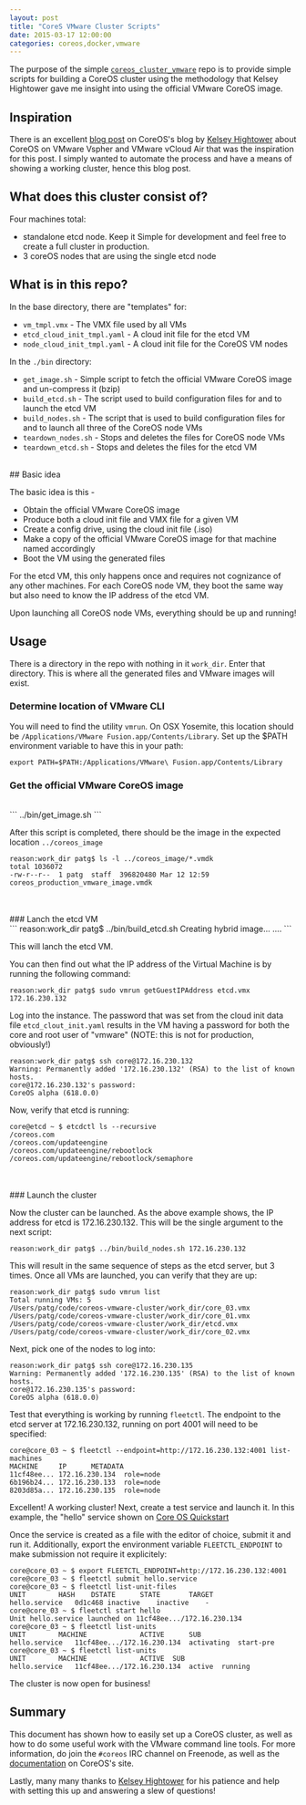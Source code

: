 ```yaml
---
layout: post
title: "CoreS VMware Cluster Scripts"
date: 2015-03-17 12:00:00 
categories: coreos,docker,vmware
---
```


The purpose of the simple [```coreos_cluster_vmware```](https://github.com/CaptTofu/coreos_cluster_vmware) repo is to provide simple scripts for building a CoreOS cluster using the methodology that Kelsey Hightower gave me insight into using the official VMware CoreOS image. 

## Inspiration

There is an excellent [blog post](https://coreos.com/blog/vmware-vcloud-air-and-vsphere/) on CoreOS's blog by [Kelsey Hightower](https://github.com/kelseyhightower) about CoreOS on VMware Vspher and VMware vCloud Air that was the inspiration for this post. I simply wanted to automate the process and have a means of showing a working cluster, hence this blog post.

## What does this cluster consist of?

Four machines total:

- standalone etcd node. Keep it Simple for development and feel free to create a full cluster in production.
- 3 coreOS nodes that are using the single etcd node



## What is in this repo?

In the base directory, there are "templates" for:

- ```vm_tmpl.vmx``` - The VMX file used by all VMs 
- ```etcd_cloud_init_tmpl.yaml``` - A cloud init file for the etcd VM
- ```node_cloud_init_tmpl.yaml``` - A cloud init file for the CoreOS VM nodes

In the ```./bin``` directory:

- ```get_image.sh``` - Simple script to fetch the official VMware CoreOS image and un-compress it (bzip)
- ```build_etcd.sh``` - The script used to build configuration files for and to launch the etcd VM
- ```build_nodes.sh``` - The script that is used to build configuration files for and to launch all three of the CoreOS node VMs
- ```teardown_nodes.sh``` - Stops and deletes the files for CoreOS node VMs
- ```teardown_etcd.sh``` - Stops and deletes the files for the etcd VM 

<br />
## Basic idea

The basic idea is this - 
- Obtain the official VMware CoreOS image
- Produce both a cloud init file and VMX file for a given VM
- Create a config drive, using the cloud init file (.iso)
- Make a copy of the official VMware CoreOS image for that machine named accordingly 
- Boot the VM using the generated files

For the etcd VM, this only happens once and requires not cognizance of any other machines. For each CoreOS node VM, they boot the same way but also need to know the IP address of the etcd VM. 

Upon launching all CoreOS node VMs, everything should be up and running!

## Usage

There is a directory in the repo with nothing in it ```work_dir```. Enter that directory. This is where all the generated files and VMware images will exist.

### Determine location of VMware CLI 

You will need to find the utility ```vmrun```. On OSX Yosemite, this location should be ```/Applications/VMware Fusion.app/Contents/Library```. Set up the $PATH environment variable to have this in your path:

```export PATH=$PATH:/Applications/VMware\ Fusion.app/Contents/Library```


### Get the official VMware CoreOS image
<br />
```
../bin/get_image.sh
```

After this script is completed, there should be the image in the expected location ```../coreos_image```

```
reason:work_dir patg$ ls -l ../coreos_image/*.vmdk
total 1036072
-rw-r--r--  1 patg  staff  396820480 Mar 12 12:59 coreos_production_vmware_image.vmdk

```
<br />
<br />
### Lanch the etcd VM
<br />
```
reason:work_dir patg$ ../bin/build_etcd.sh 
Creating hybrid image...
....
```

This will lanch the etcd VM. 

You can then find out what the IP address of the Virtual Machine is by running the following command:

```
reason:work_dir patg$ sudo vmrun getGuestIPAddress etcd.vmx
172.16.230.132
```

Log into the instance. The password that was set from the cloud init data file ```etcd_clout_init.yaml``` results in the VM having a password for both the core and root user of "vmware" (NOTE: this is not for production, obviously!)

```
reason:work_dir patg$ ssh core@172.16.230.132
Warning: Permanently added '172.16.230.132' (RSA) to the list of known hosts.
core@172.16.230.132's password: 
CoreOS alpha (618.0.0)
```

Now, verify that etcd is running:

```
core@etcd ~ $ etcdctl ls --recursive
/coreos.com
/coreos.com/updateengine
/coreos.com/updateengine/rebootlock
/coreos.com/updateengine/rebootlock/semaphore
```

<br />
<br />
### Launch the cluster

Now the cluster can be launched. As the above example shows, the IP address for etcd is 172.16.230.132. This will be the single argument to the next script:

```
reason:work_dir patg$ ../bin/build_nodes.sh 172.16.230.132
```

This will result in the same sequence of steps as the etcd server, but 3 times. Once all VMs are launched, you can verify that they are up:

```
reason:work_dir patg$ sudo vmrun list
Total running VMs: 5
/Users/patg/code/coreos-vmware-cluster/work_dir/core_03.vmx
/Users/patg/code/coreos-vmware-cluster/work_dir/core_01.vmx
/Users/patg/code/coreos-vmware-cluster/work_dir/etcd.vmx
/Users/patg/code/coreos-vmware-cluster/work_dir/core_02.vmx
```

Next, pick one of the nodes to log into:

```
reason:work_dir patg$ ssh core@172.16.230.135
Warning: Permanently added '172.16.230.135' (RSA) to the list of known hosts.
core@172.16.230.135's password: 
CoreOS alpha (618.0.0)
```

Test that everything is working by running ```fleetctl```. The endpoint to the etcd server at 172.16.230.132, running on port 4001 will need to be specified:

```
core@core_03 ~ $ fleetctl --endpoint=http://172.16.230.132:4001 list-machines
MACHINE		IP		METADATA
11cf48ee...	172.16.230.134	role=node
6b196b24...	172.16.230.133	role=node
8203d85a...	172.16.230.135	role=node
```

Excellent! A working cluster! Next, create a test service and launch it. In this example, the "hello" service shown on [Core OS Quickstart](https://coreos.com/docs/quickstart/)

Once the service is created as a file with the editor of choice, submit it and run it. Additionally, export the environment variable ```FLEETCTL_ENDPOINT``` to make submission not require it explicitely:

```
core@core_03 ~ $ export FLEETCTL_ENDPOINT=http://172.16.230.132:4001
core@core_03 ~ $ fleetctl submit hello.service 
core@core_03 ~ $ fleetctl list-unit-files
UNIT		HASH	DSTATE		STATE		TARGET
hello.service	0d1c468	inactive	inactive	-
core@core_03 ~ $ fleetctl start hello          
Unit hello.service launched on 11cf48ee.../172.16.230.134
core@core_03 ~ $ fleetctl list-units
UNIT		MACHINE				ACTIVE		SUB
hello.service	11cf48ee.../172.16.230.134	activating	start-pre
core@core_03 ~ $ fleetctl list-units
UNIT		MACHINE				ACTIVE	SUB
hello.service	11cf48ee.../172.16.230.134	active	running
```

The cluster is now open for business!

## Summary

This document has shown how to easily set up a CoreOS cluster, as well as how to do some useful work with the VMware command line tools. For more information, do join the ```#coreos``` IRC channel on Freenode, as well as the [documentation](https://coreos.com/docs/) on CoreOS's site.

Lastly, many many thanks to [Kelsey Hightower](https://github.com/kelseyhightower) for his patience and help with setting this up and answering a slew of questions!
